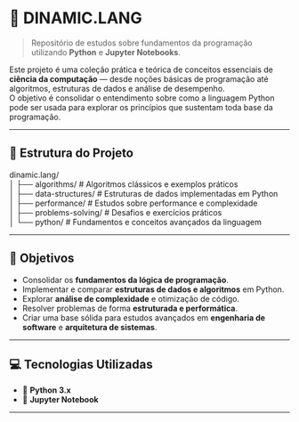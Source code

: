 # 🧠 DINAMIC.LANG

> Repositório de estudos sobre fundamentos da programação utilizando **Python** e **Jupyter Notebooks**.

Este projeto é uma coleção prática e teórica de conceitos essenciais de **ciência da computação** — desde noções básicas de programação até algoritmos, estruturas de dados e análise de desempenho.  
O objetivo é consolidar o entendimento sobre como a linguagem Python pode ser usada para explorar os princípios que sustentam toda base da programação.

---

## 📂 Estrutura do Projeto

dinamic.lang/  
│
├── algorithms/ # Algoritmos clássicos e exemplos práticos  
│
├── data-structures/ # Estruturas de dados implementadas em Python  
│
├── performance/ # Estudos sobre performance e complexidade  
│
├── problems-solving/ # Desafios e exercícios práticos  
│
└── python/ # Fundamentos e conceitos avançados da linguagem  


---

## 🚀 Objetivos

- Consolidar os **fundamentos da lógica de programação**.  
- Implementar e comparar **estruturas de dados e algoritmos** em Python.  
- Explorar **análise de complexidade** e otimização de código.  
- Resolver problemas de forma **estruturada e performática**.  
- Criar uma base sólida para estudos avançados em **engenharia de software** e **arquitetura de sistemas**.

---

## 💻 Tecnologias Utilizadas

- 🐍 **Python 3.x**
- 📓 **Jupyter Notebook**

---
